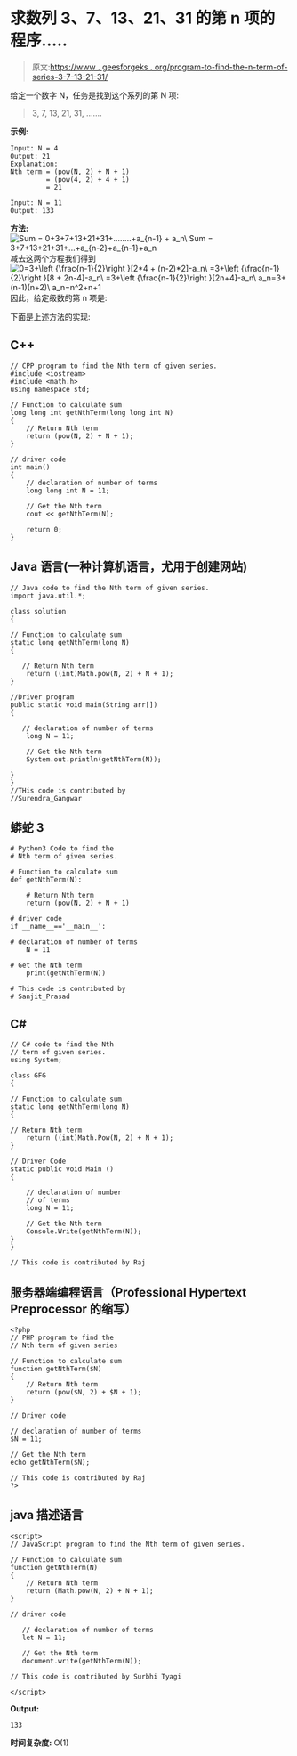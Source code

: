 # 求数列 3、7、13、21、31 的第 n 项的程序…..

> 原文:[https://www . geesforgeks . org/program-to-find-the-n-term-of-series-3-7-13-21-31/](https://www.geeksforgeeks.org/program-to-find-the-nth-term-of-the-series-3-7-13-21-31/)

给定一个数字 N，任务是找到这个系列的第 N 项:

> 3, 7, 13, 21, 31, …….

**示例:**

```
Input: N = 4
Output: 21
Explanation:
Nth term = (pow(N, 2) + N + 1)
         = (pow(4, 2) + 4 + 1)
         = 21

Input: N = 11
Output: 133
```

**方法:**
![Sum = 0+3+7+13+21+31+........+a_{n-1} + a_n\\ Sum = 3+7+13+21+31+...+a_{n-2}+a_{n-1}+a_n      ](img/e14f5c51e2b20007d7c039d50fe108ea.png "Rendered by QuickLaTeX.com")
减去这两个方程我们得到
![ 0=3+\left \{\frac{n-1}{2}\right \}[2*4 + (n-2)*2]-a_n\\ =3+\left \{\frac{n-1}{2}\right \}[8 + 2n-4]-a_n\\ =3+\left \{\frac{n-1}{2}\right \}[2n+4]-a_n\\ a_n=3+(n-1)(n+2)\\ a_n=n^2+n+1     ](img/b466bd8d534a5397614c7095eba122fc.png "Rendered by QuickLaTeX.com")
因此，给定级数的第 n 项是:

下面是上述方法的实现:

## C++

```
// CPP program to find the Nth term of given series.
#include <iostream>
#include <math.h>
using namespace std;

// Function to calculate sum
long long int getNthTerm(long long int N)
{
    // Return Nth term
    return (pow(N, 2) + N + 1);
}

// driver code
int main()
{
    // declaration of number of terms
    long long int N = 11;

    // Get the Nth term
    cout << getNthTerm(N);

    return 0;
}
```

## Java 语言(一种计算机语言，尤用于创建网站)

```
// Java code to find the Nth term of given series.
import java.util.*;

class solution
{

// Function to calculate sum
static long getNthTerm(long N)
{

   // Return Nth term
    return ((int)Math.pow(N, 2) + N + 1);
}

//Driver program
public static void main(String arr[])
{

   // declaration of number of terms
    long N = 11;

    // Get the Nth term
    System.out.println(getNthTerm(N));

}
}
//THis code is contributed by
//Surendra_Gangwar
```

## 蟒蛇 3

```
# Python3 Code to find the
# Nth term of given series.

# Function to calculate sum
def getNthTerm(N):

    # Return Nth term
    return (pow(N, 2) + N + 1)

# driver code
if __name__=='__main__':

# declaration of number of terms
    N = 11

# Get the Nth term
    print(getNthTerm(N))

# This code is contributed by
# Sanjit_Prasad
```

## C#

```
// C# code to find the Nth
// term of given series.
using System;

class GFG
{

// Function to calculate sum
static long getNthTerm(long N)
{

// Return Nth term
    return ((int)Math.Pow(N, 2) + N + 1);
}

// Driver Code
static public void Main ()
{

    // declaration of number
    // of terms
    long N = 11;

    // Get the Nth term
    Console.Write(getNthTerm(N));
}
}

// This code is contributed by Raj
```

## 服务器端编程语言（Professional Hypertext Preprocessor 的缩写）

```
<?php
// PHP program to find the
// Nth term of given series

// Function to calculate sum
function getNthTerm($N)
{
    // Return Nth term
    return (pow($N, 2) + $N + 1);
}

// Driver code

// declaration of number of terms
$N = 11;

// Get the Nth term
echo getNthTerm($N);

// This code is contributed by Raj
?>
```

## java 描述语言

```
<script>
// JavaScript program to find the Nth term of given series.

// Function to calculate sum
function getNthTerm(N)
{
    // Return Nth term
    return (Math.pow(N, 2) + N + 1);
}

// driver code

   // declaration of number of terms
   let N = 11;

   // Get the Nth term
   document.write(getNthTerm(N));

// This code is contributed by Surbhi Tyagi

</script>
```

**Output:** 

```
133
```

**时间复杂度:** O(1)